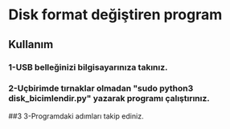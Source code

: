 # Disk format değiştiren program

## Kullanım

### 1-USB belleğinizi bilgisayarınıza takınız.
### 2-Uçbirimde tırnaklar olmadan "sudo python3 disk_bicimlendir.py" yazarak programı çalıştırınız.
##3 3-Programdaki adımları takip ediniz.
